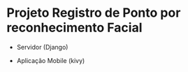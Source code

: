 # Projeto Registro de Ponto por reconhecimento Facial

- Servidor (Django)

- Aplicação Mobile (kivy)